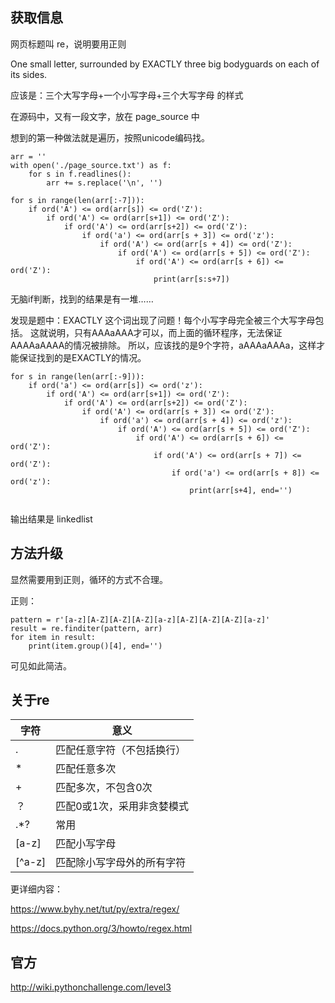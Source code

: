 ## 获取信息

网页标题叫 re，说明要用正则

One small letter, surrounded by EXACTLY three big bodyguards on each of its sides.

应该是：三个大写字母+一个小写字母+三个大写字母 的样式

在源码中，又有一段文字，放在 page_source 中

想到的第一种做法就是遍历，按照unicode编码找。

```
arr = ''
with open('./page_source.txt') as f:
    for s in f.readlines():
        arr += s.replace('\n', '')

for s in range(len(arr[:-7])):
    if ord('A') <= ord(arr[s]) <= ord('Z'):
        if ord('A') <= ord(arr[s+1]) <= ord('Z'):
            if ord('A') <= ord(arr[s+2]) <= ord('Z'):
                if ord('a') <= ord(arr[s + 3]) <= ord('z'):
                    if ord('A') <= ord(arr[s + 4]) <= ord('Z'):
                        if ord('A') <= ord(arr[s + 5]) <= ord('Z'):
                            if ord('A') <= ord(arr[s + 6]) <= ord('Z'):
                                print(arr[s:s+7])
```

无脑if判断，找到的结果是有一堆……

发现是题中：EXACTLY 这个词出现了问题！每个小写字母完全被三个大写字母包括。
这就说明，只有AAAaAAA才可以，而上面的循环程序，无法保证AAAAaAAAA的情况被排除。
所以，应该找的是9个字符，aAAAaAAAa，这样才能保证找到的是EXACTLY的情况。

```
for s in range(len(arr[:-9])):
    if ord('a') <= ord(arr[s]) <= ord('z'):
        if ord('A') <= ord(arr[s+1]) <= ord('Z'):
            if ord('A') <= ord(arr[s+2]) <= ord('Z'):
                if ord('A') <= ord(arr[s + 3]) <= ord('Z'):
                    if ord('a') <= ord(arr[s + 4]) <= ord('z'):
                        if ord('A') <= ord(arr[s + 5]) <= ord('Z'):
                            if ord('A') <= ord(arr[s + 6]) <= ord('Z'):
                                if ord('A') <= ord(arr[s + 7]) <= ord('Z'):
                                    if ord('a') <= ord(arr[s + 8]) <= ord('z'):
                                        print(arr[s+4], end='')


```

输出结果是 linkedlist

## 方法升级

显然需要用到正则，循环的方式不合理。

正则：

```
pattern = r'[a-z][A-Z][A-Z][A-Z][a-z][A-Z][A-Z][A-Z][a-z]'
result = re.finditer(pattern, arr)
for item in result:
    print(item.group()[4], end='')
```

可见如此简洁。

## 关于re

| 字符     | 意义             |
|--------|----------------|
| .      | 匹配任意字符（不包括换行）  |
| *      | 匹配任意多次         |
| +      | 匹配多次，不包含0次     |
| ？      | 匹配0或1次，采用非贪婪模式 |
| .*?    | 常用             |
| [a-z]  | 匹配小写字母         |
| [^a-z] | 匹配除小写字母外的所有字符  |
更详细内容：

https://www.byhy.net/tut/py/extra/regex/

https://docs.python.org/3/howto/regex.html

## 官方

http://wiki.pythonchallenge.com/level3

